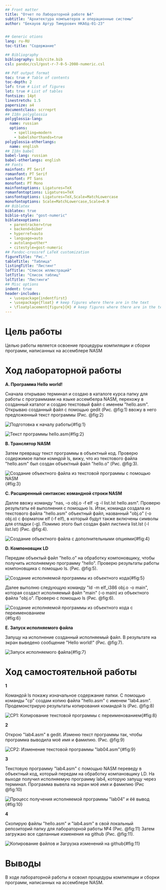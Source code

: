 ```yaml
---
## Front matter
title: "Отчет по Лабораторной работе №4"
subtitle: "Архитектура компьютеров и операционные системы"
author: "Бекауов Артур Тимурович НКАбд-01-23"


## Generic otions
lang: ru-RU
toc-title: "Содержание"

## Bibliography
bibliography: bib/cite.bib
csl: pandoc/csl/gost-r-7-0-5-2008-numeric.csl

## Pdf output format
toc: true # Table of contents
toc-depth: 2
lof: true # List of figures
lot: true # List of tables
fontsize: 14pt
linestretch: 1.5
papersize: a4
documentclass: scrreprt
## I18n polyglossia
polyglossia-lang:
  name: russian
  options:
	- spelling=modern
	- babelshorthands=true
polyglossia-otherlangs:
  name: english
## I18n babel
babel-lang: russian
babel-otherlangs: english
## Fonts
mainfont: PT Serif
romanfont: PT Serif
sansfont: PT Sans
monofont: PT Mono
mainfontoptions: Ligatures=TeX
romanfontoptions: Ligatures=TeX
sansfontoptions: Ligatures=TeX,Scale=MatchLowercase
monofontoptions: Scale=MatchLowercase,Scale=0.9
## Biblatex
biblatex: true
biblio-style: "gost-numeric"
biblatexoptions:
  - parentracker=true
  - backend=biber
  - hyperref=auto
  - language=auto
  - autolang=other*
  - citestyle=gost-numeric
## Pandoc-crossref LaTeX customization
figureTitle: "Рис."
tableTitle: "Таблица"
listingTitle: "Листинг"
lofTitle: "Список иллюстраций"
lotTitle: "Список таблиц"
lolTitle: "Листинги"
## Misc options
indent: true
header-includes:
  - \usepackage{indentfirst}
  - \usepackage{float} # keep figures where there are in the text
  - \floatplacement{figure}{H} # keep figures where there are in the text
---
```



# Цель работы

Целью работы является освоение процедуры компиляции и сборки программ, написанных на ассемблере NASM

# Ход лабораторной работы

**A. Программа Hello world!**

Сначала открываю терминал и создаю в каталоге курса папку для работы с программами на языке ассембелра NASM, перехожу в созданный каталог и создаю текстовый файл с именем "hello.asm". Открываю созданный файл с помощью gedit (Рис. @fig:1) ввожу в него предложенный текст программы (Рис. @fig:2)

![Подготовка к началу работы](image/1.png){#fig:1}

![Текст программы hello.asm](image/2.png){#fig:2}

**B. Транслятор NASM**

Затем превращу текст программы в объектный код. Проверю содержимое папки комндой ls, вижу, что из текстового файла "hello.asm" был создан объектный файл "hello.o" (Рис. @fig:3). 

![Создание объектного файла из текстовой программы с помощью NASM](image/3.png){#fig:3}

**C. Расширенный синтаксис командной строки NASM**

Далле ввожу команду "nas, -o obj.o -f elf -g -l list.lst hello.asm". Проверю результаты её выполнения с помощью ls. Итак, команда создала из текстового файла "hello.asm" объектный файл, названный "obj.o" (-o obj.o) с форматом elf (-f elf), в который будут также включены символы для отладки (-g). Помимо этого был создан файл листинга list.lst (-l list.lst)  (Риc. @fig:4).

![Создание объектного файла с дополнительными опциями](image/4.png){#fig:4}

**D. Компоновщик LD**
 
Передам объектый файл "hello.o" на обработку компоновщику, чтобы получить исполняемую программу "hello". Проверю результаты работы компоновщика с помощью ls. (Рис. @fig:5). 

![Создание исполняемой программы из объектного кода](image/5.png){#fig:5}

Далее выполню следующую команду "ld -m elf_i386 obj.o -o main", которая создаст исполняемый файл "main" (-o main) из объектного файла "obj.o". Проверю с помощью ls (Рис. @fig:6). 

![Создание исполняемой программы из объектного кода с переименованием](image/6.png){#fig:6}

**E. Запуск исполняемого файла**

Запущу на исполнение созданный исполняемый файл. В результате на экран выведено сообщение "Hello world!" (Рис. @fig:7).

![Запуск исполняемого файла](image/7.png){#fig:7}

# Ход самостоятельной работы

**1**

Командой ls покажу изначальное содержание папки. С помощью команды "cp" создам копию файла "hello.asm" с именем "lab4.asm". Продемонстрирую результаты копирования командой ls (Рис. @fig:8)

![СР1: Копирование текстовой программы с переименованием](image/8.png){#fig:8}

**2**

Открою "lab4.asm" в gedit. Изменю текст программы так, чтобы программа выводила моё имя и фамилию. (Рис. @fig:9)

![СР2: Изменение текстовой программы "lab04.asm"](image/9.png){#fig:9}

**3**

Текстовую программу "lab4.asm" с помощью NASM переведу в объектный код, который передам на обработку компановщику LD. На выходе получил исполняемую программу lab4, которую запущу через терминал. Программа вывела на экран моё имя и фамилию (Рис @fig:10)

![Процесс получения исполняемой программы "lab04" и ёё вывод](image/10.png){#fig:10}

**4**

Скопирую файлы "hello.asm" и "lab4.asm" в свой локальный репозиторий папку для лабораторной работы №4 (Рис. @fig:11)
Затем загружаю все сделанные изменения на github (Рис. @fig:11).

![Копирование файлов и Загрузка изменений на github](image/11.png){#fig:11}

# Выводы

В ходе лабораторной работы я освоил процедуры компиляции и сборки программ, написанных на ассемблере NASM.
